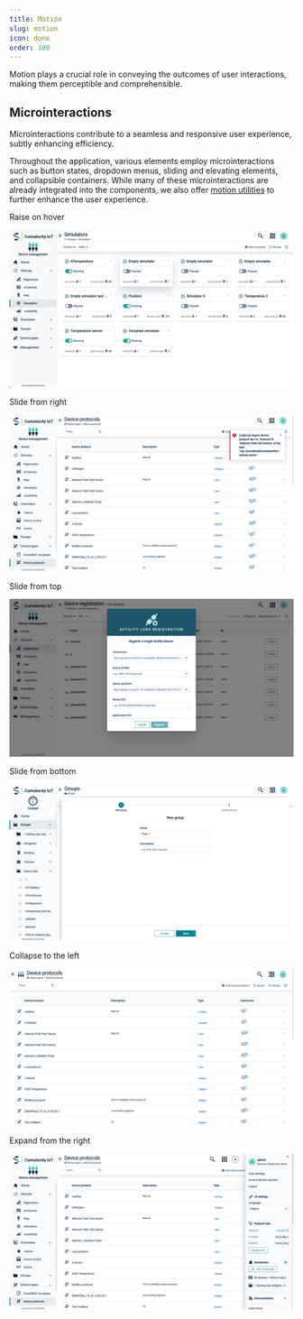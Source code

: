 ```yaml
---
title: Motion
slug: motion
icon: done
order: 100
---
```


<!-- markdownlint-disable MD025 -->
<!-- markdownlint-disable MD033 -->
<!-- markdownlint-disable MD051 -->

Motion plays a crucial role in conveying the outcomes of user interactions, making them perceptible and comprehensible.

## Microinteractions

Microinteractions contribute to a seamless and responsive user experience, subtly enhancing efficiency.

Throughout the application, various elements employ microinteractions such as button states, dropdown menus, sliding and elevating elements, and collapsible containers. While many of these microinteractions are already integrated into the components, we also offer [motion utilities](#/utilities/motion) to further enhance the user experience.

<div class="c8y-example">
  <div class="row">
    <div class="col-sm-6">
      <div class="card">
        <div class="card-header text-center">
          <p class="card-title">Raise on hover</p>
        </div>
        <img src="../../images/foundations/elevation-hover.png" alt="raise on hover" class="img-responsive">
      </div>
    </div>
    <div class="col-sm-6">
      <div class="card">
        <div class="card-header text-center">
          <p class="card-title">Slide from right</p>
        </div>
        <img src="../../images/foundations/slide-right.png" alt="slide from right" class="img-responsive">
      </div>
    </div>
    <div class="col-sm-6">
      <div class="card">
        <div class="card-header text-center">
          <p class="card-title">Slide from top</p>
        </div>
        <img src="../../images/foundations/elevation-modals.png" alt="slide from top" class="img-responsive">
      </div>
    </div>
        <div class="col-sm-6">
      <div class="card">
        <div class="card-header text-center">
          <p class="card-title">Slide from bottom</p>
        </div>
        <img src="../../images/foundations/slide-bottom.png" alt="slide from bottom" class="img-responsive">
      </div>
    </div>
    <div class="col-sm-6">
      <div class="card">
        <div class="card-header text-center">
          <p class="card-title">Collapse to the left</p>
        </div>
        <img src="../../images/foundations/collapse-left.png" alt="navigator collapsed" class="img-responsive">
      </div>
    </div>
    <div class="col-sm-6">
      <div class="card">
        <div class="card-header text-center">
          <p class="card-title">Expand from the right</p>
        </div>
        <img src="../../images/foundations/collapse-right.png" alt="right drawer" class="img-responsive">
      </div>
    </div>
  </div>
</div>
